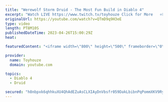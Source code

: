 ```yaml
---
title: "Werewolf Storm Druid - The Most Fun Build in Diablo 4"
excerpt: "Watch LIVE https://www.twitch.tv/toyhouze Click for More   ⭐Popular Playlists ⭐ Diablo 4 Playlist ..."
originalUrl: https://youtube.com/watch?v=QTmD9q9H3eE
type: video
length: PT8M10S
publishedDateTime: 2023-04-26T15:00:29Z
heat: 

featuredContent: "<iframe width=\"800\" height=\"500\" frameborder=\"0\" src=\"https://www.youtube.com/embed/QTmD9q9H3eE\" allow=\"accelerometer; autoplay; encrypted-media; gyroscope; picture-in-picture\" allowfullscreen></iframe>"

provider:
  name: Toyhouze
  domain: youtube.com

topics:
  - Diablo 4
  - Druid

secured: "h8nbpxk6qhhkuXU4QhAdEZuAsCLXIAyDnVbsfr059DakLbibnPqPommXKV9RyV/e43yD2WSnG9qQ1hYPrRTemWto5d5JIvtnesCz+aD6M6WWZ5dzuUUcFdh5mvMjcQzhdaeAII4CpJSz7Kq8jDxOGaubc4kZdqmcO8bQB82PeuMD2nVyO2BKT6Kbk9aAYoudB/5h6CKcwZGHLOwoFAXSyzeNF7/F1SFwqIfL8sUKUVXWh0xol2JBlB/HW5oGZ4G1JQ3/Ce6EoyOPl1AGT6jyXVBaqyTig4s4XdaKye2IuO/rGJpzA9+uL5GH9VR7dHOs/OCx/V4FxUzg9W8iHeJ+CX6244VnODgmo22E0LMyrE8n3QWmIjveFhOCQx4P7K5gWPe22bDQZaiV2B0JI5LieY/4QMStg4gf8bpWEDIfbWA=;QmS1MCaz+4MQwELe56OB+A=="
---
```


